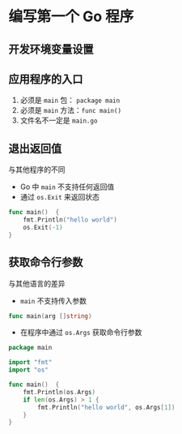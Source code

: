 # 编写第一个 Go 程序

## 开发环境变量设置

## 应用程序的入口

1. 必须是 `main` 包： `package main`
2. 必须是 `main` 方法：`func main()`
3. 文件名不一定是 `main.go`

## 退出返回值

与其他程序的不同

- Go 中 `main` 不支持任何返回值
- 通过 `os.Exit` 来返回状态

```go
func main()  {
	fmt.Println("hello world")
	os.Exit(-1)
}
```

## 获取命令行参数

与其他语言的差异

- `main` 不支持传入参数

```go
func main(arg []string)
```

- 在程序中通过 `os.Args` 获取命令行参数

```go
package main

import "fmt"
import "os"

func main()  {
	fmt.Println(os.Args)
	if len(os.Args) > 1 {
		fmt.Println("hello world", os.Args[1])
	}
}
```